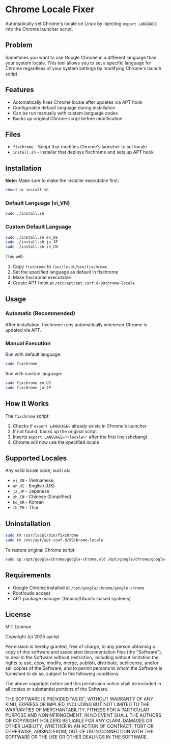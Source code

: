 # Chrome Locale Fixer

Automatically set Chrome's locale on Linux by injecting `export LANGUAGE` into the Chrome launcher script.

## Problem

Sometimes you want to use Google Chrome in a different language than your system locale. This tool allows you to set a specific language for Chrome regardless of your system settings by modifying Chrome's launch script.

## Features

- Automatically fixes Chrome locale after updates via APT hook
- Configurable default language during installation
- Can be run manually with custom language codes
- Backs up original Chrome script before modification

## Files

- `fixchrome` - Script that modifies Chrome's launcher to set locale
- `install.sh` - Installer that deploys fixchrome and sets up APT hook

## Installation

**Note:** Make sure to make the installer executable first:
```bash
chmod +x install.sh
```

### Default Language (vi_VN)

```bash
sudo ./install.sh
```

### Custom Default Language

```bash
sudo ./install.sh en_US
sudo ./install.sh ja_JP
sudo ./install.sh zh_CN
```

This will:
1. Copy `fixchrome` to `/usr/local/bin/fixchrome`
2. Set the specified language as default in fixchrome
3. Make fixchrome executable
4. Create APT hook at `/etc/apt/apt.conf.d/99chrome-locale`

## Usage

### Automatic (Recommended)

After installation, fixchrome runs automatically whenever Chrome is updated via APT.

### Manual Execution

Run with default language:
```bash
sudo fixchrome
```

Run with custom language:
```bash
sudo fixchrome en_US
sudo fixchrome ja_JP
```

## How It Works

The `fixchrome` script:
1. Checks if `export LANGUAGE=` already exists in Chrome's launcher
2. If not found, backs up the original script
3. Inserts `export LANGUAGE="<locale>"` after the first line (shebang)
4. Chrome will now use the specified locale

## Supported Locales

Any valid locale code, such as:
- `vi_VN` - Vietnamese
- `en_US` - English (US)
- `ja_JP` - Japanese
- `zh_CN` - Chinese (Simplified)
- `ko_KR` - Korean
- `th_TH` - Thai

## Uninstallation

```bash
sudo rm /usr/local/bin/fixchrome
sudo rm /etc/apt/apt.conf.d/99chrome-locale
```

To restore original Chrome script:
```bash
sudo cp /opt/google/chrome/google-chrome.old /opt/google/chrome/google-chrome
```

## Requirements

- Google Chrome installed at `/opt/google/chrome/google-chrome`
- Root/sudo access
- APT package manager (Debian/Ubuntu-based systems)

## License

MIT License

Copyright (c) 2025 ayclqt

Permission is hereby granted, free of charge, to any person obtaining a copy
of this software and associated documentation files (the "Software"), to deal
in the Software without restriction, including without limitation the rights
to use, copy, modify, merge, publish, distribute, sublicense, and/or sell
copies of the Software, and to permit persons to whom the Software is
furnished to do so, subject to the following conditions:

The above copyright notice and this permission notice shall be included in all
copies or substantial portions of the Software.

THE SOFTWARE IS PROVIDED "AS IS", WITHOUT WARRANTY OF ANY KIND, EXPRESS OR
IMPLIED, INCLUDING BUT NOT LIMITED TO THE WARRANTIES OF MERCHANTABILITY,
FITNESS FOR A PARTICULAR PURPOSE AND NONINFRINGEMENT. IN NO EVENT SHALL THE
AUTHORS OR COPYRIGHT HOLDERS BE LIABLE FOR ANY CLAIM, DAMAGES OR OTHER
LIABILITY, WHETHER IN AN ACTION OF CONTRACT, TORT OR OTHERWISE, ARISING FROM,
OUT OF OR IN CONNECTION WITH THE SOFTWARE OR THE USE OR OTHER DEALINGS IN THE
SOFTWARE.
